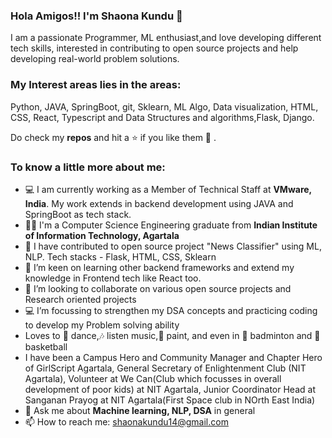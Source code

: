 ### Hola Amigos!! I'm Shaona Kundu 👋 
I am a passionate Programmer, ML enthusiast,and love developing different tech skills, interested in contributing to open source projects and help developing real-world problem solutions.
### My Interest areas lies in the areas: 
Python, JAVA, SpringBoot, git, Sklearn, ML Algo, Data visualization, HTML, CSS, React, Typescript and Data Structures and algorithms,Flask, Django.

 Do check my **repos** and hit a ⭐ if you like them 🤗 .

### To know a little more about me:

- 💻 I am currently working as a Member of Technical Staff at **VMware, India**. My work extends in backend development using JAVA and SpringBoot as tech stack.
- 👩‍🎓 I'm a Computer Science Engineering graduate from **Indian Institute of Information Technology, Agartala**
- 🔭 I have contributed to open source project "News Classifier" using ML, NLP. Tech stacks - Flask, HTML, CSS, Sklearn
- 📖 I’m keen on learning other backend frameworks and extend my knowledge in Frontend tech like React too.
- 🤝 I’m looking to collaborate on various open source projects and Research oriented projects
- 💻 I’m focussing to strengthen my DSA concepts and practicing coding to develop my Problem solving ability
- Loves to 💃 dance,🎶 listen music,🎨 paint, and even in 🏸 badminton and 🏀 basketball
- I have been a Campus Hero and Community Manager and Chapter Hero of GirlScript Agartala, General Secretary of Enlightenment Club (NIT Agartala), Volunteer at We Can(Club which focusses in overall development of poor kids) at NIT Agartala, Junior Coordinator Head at Sanganan Prayog at NIT Agartala(First Space club in NOrth East India) 
- 💬 Ask me about **Machine learning, NLP, DSA** in general
- 📫 How to reach me: shaonakundu14@gmail.com

